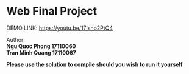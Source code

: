 # Web Final Project

DEMO LINK: https://youtu.be/17Isho2PtQ4 </br>

Author:</br>
<b>Ngu Quoc Phong 17110060 </b></br>
<b>Tran Minh Quang 17110067 </b></br>

<b>Please use the solution to compile should you wish to run it yourself</br>

